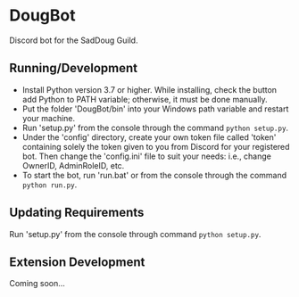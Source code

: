 # DougBot
Discord bot for the SadDoug Guild.

## Running/Development
* Install Python version 3.7 or higher. While installing, check the button add Python to PATH variable; otherwise, it must be done manually.
* Put the folder 'DougBot/bin' into your Windows path variable and restart your machine.
* Run 'setup.py' from the console through the command `python setup.py`.
* Under the 'config' directory, create your own token file called 'token' containing solely the token given to you from Discord for your registered bot. Then change the 'config.ini' file to suit your needs: i.e., change OwnerID, AdminRoleID, etc.
* To start the bot, run 'run.bat' or from the console through the command `python run.py`.

## Updating Requirements
Run 'setup.py' from the console through command `python setup.py`.

## Extension Development
Coming soon...
